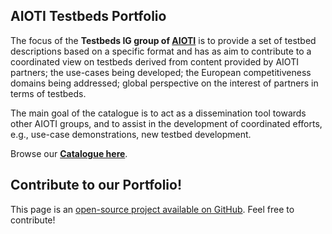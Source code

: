 ## AIOTI Testbeds Portfolio

The focus of the **Testbeds IG group of [AIOTI](aioti.eu)** is to provide a set of testbed descriptions based on a specific format and has as aim to contribute to a coordinated view on testbeds derived from content provided by AIOTI partners; the use-cases being developed; the European competitiveness domains being addressed; global perspective on the interest of partners in terms of testbeds.

The main goal of the catalogue is to act as a dissemination tool towards other AIOTI groups, and to assist in the development of coordinated efforts, e.g., use-case demonstrations, new testbed development.

Browse our [**Catalogue here**](./catalogue.html).

## Contribute to our Portfolio!

This page is an [open-source project available on GitHub](https://github.com/AIOTIEU/testbeds). Feel free to contribute!
